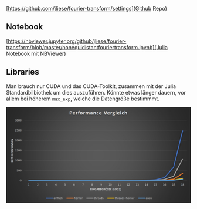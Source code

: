 [https://github.com/jliese/fourier-transform/settings](Github Repo)

## Notebook

[https://nbviewer.jupyter.org/github/jliese/fourier-transform/blob/master/nonequidistantfouriertransform.ipynb](Julia Notebook mit NBViewer)

## Libraries

Man brauch nur CUDA und das CUDA-Toolkit, zusammen mit der Julia Standardbilbiothek um dies auszuführen.
Könnte etwas länger dauern, vor allem bei höherem `max_exp`, welche die Datengröße bestimmmt.

<img src="vgl1.png">